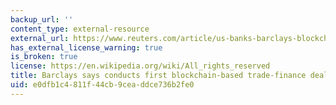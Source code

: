 ```yaml
---
backup_url: ''
content_type: external-resource
external_url: https://www.reuters.com/article/us-banks-barclays-blockchain/barclays-says-conducts-first-blockchain-based-trade-finance-deal-idUSKCN11D23B
has_external_license_warning: true
is_broken: true
license: https://en.wikipedia.org/wiki/All_rights_reserved
title: Barclays says conducts first blockchain-based trade-finance deal
uid: e0dfb1c4-811f-44cb-9cea-ddce736b2fe0
---
```

